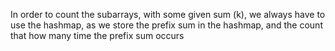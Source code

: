 In order to count the subarrays, with some given sum (k), we always have to use the hashmap, as we store the prefix sum in the hashmap, and the count that how many time the prefix sum occurs